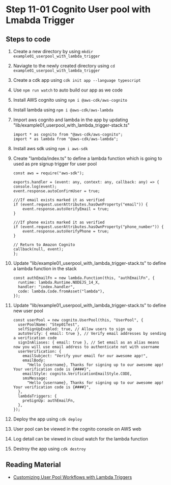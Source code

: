 # Step 11-01 Cognito User pool with Lmabda Trigger

## Steps to code

1.  Create a new directory by using `mkdir example01_userpool_with_lambda_trigger`
2.  Naviagte to the newly created directory using `cd example01_userpool_with_lambda_trigger`
3.  Create a cdk app using `cdk init app --language typescript`
4.  Use `npm run watch` to auto build our app as we code
5.  Install AWS cognito using `npm i @aws-cdk/aws-cognito`
6.  Install lambda using `npm i @aws-cdk/aws-lambda`
7.  Import aws cognito and lambda in the app by updating "lib/example01_userpool_with_lambda_trigger-stack.ts"

    ```
    import * as cognito from "@aws-cdk/aws-cognito";
    import * as lambda from "@aws-cdk/aws-lambda";
    ```

8.  Install aws sdk using `npm i aws-sdk`
9.  Create "lambda/index.ts" to define a lambda function which is going to used as pre signup trigger for user pool

    ```
    const aws = require("aws-sdk");

    exports.handler = (event: any, context: any, callback: any) => {
    console.log(event);
    event.response.autoConfirmUser = true;

    ///If email exists marked it as verified
    if (event.request.userAttributes.hasOwnProperty("email")) {
        event.response.autoVerifyEmail = true;
    }

    ///If phone exists marked it as verified
    if (event.request.userAttributes.hasOwnProperty("phone_number")) {
        event.response.autoVerifyPhone = true;
    }

    // Return to Amazon Cognito
    callback(null, event);
    };
    ```

10. Update "lib/example01_userpool_with_lambda_trigger-stack.ts" to define a lambda function in the stack

    ```
    const authEmailFn = new lambda.Function(this, "authEmailFn", {
      runtime: lambda.Runtime.NODEJS_14_X,
      handler: "index.handler",
      code: lambda.Code.fromAsset("lambda"),
    });
    ```

11. Update "lib/example01_userpool_with_lambda_trigger-stack.ts" to define new user pool

    ```
    const userPool = new cognito.UserPool(this, "UserPool", {
      userPoolName: "Step01Test",
      selfSignUpEnabled: true, // Allow users to sign up
      autoVerify: { email: true }, // Verify email addresses by sending a verification code
      signInAliases: { email: true }, // Set email as an alias means now you will use email address to authenticate not with username
      userVerification: {
        emailSubject: "Verify your email for our awesome app!",
        emailBody:
          "Hello {username}, Thanks for signing up to our awesome app! Your verification code is {####}",
        emailStyle: cognito.VerificationEmailStyle.CODE,
        smsMessage:
          "Hello {username}, Thanks for signing up to our awesome app! Your verification code is {####}",
      },
      lambdaTriggers: {
        preSignUp: authEmailFn,
      },
    });
    ```

12. Deploy the app using `cdk deploy`
13. User pool can be viewed in the cognito console on AWS web
14. Log detail can be viewed in cloud watch for the lambda function
15. Destroy the app using `cdk destroy`

## Reading Material

- [Customizing User Pool Workflows with Lambda Triggers](https://docs.amazonaws.cn/en_us/cognito/latest/developerguide/cognito-user-identity-pools-working-with-aws-lambda-triggers.html)
